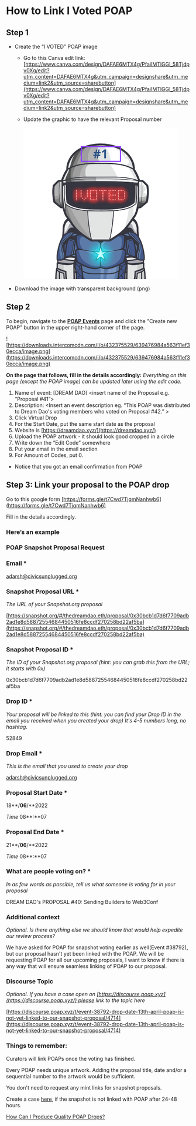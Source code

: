 # How to Link I Voted POAP

## **Step 1**

- Create the “I VOTED” POAP image
    - Go to this Canva edit link: [https://www.canva.com/design/DAFAE6MTX4g/PfaiIMTlGGl_58Tjdpv0Xg/edit?utm_content=DAFAE6MTX4g&utm_campaign=designshare&utm_medium=link2&utm_source=sharebutton](https://www.canva.com/design/DAFAE6MTX4g/PfaiIMTlGGl_58Tjdpv0Xg/edit?utm_content=DAFAE6MTX4g&utm_campaign=designshare&utm_medium=link2&utm_source=sharebutton)
    - Update the graphic to have the relevant Proposal number
        
        ![2022-07-05.png](How%20to%20Link%20I%20Voted%20POAP%20569720dbeb1b45f3a4972264b199db0c/2022-07-05.png)
        
- Download the image with transparent background (png)

## Step 2

To begin, navigate to the **[POAP Events](https://app.poap.xyz/admin/events/)** page and click the "Create new POAP" button in the upper right-hand corner of the page.

![https://downloads.intercomcdn.com/i/o/432375529/639476984a563f11ef30ecca/image.png](https://downloads.intercomcdn.com/i/o/432375529/639476984a563f11ef30ecca/image.png)

**On the page that follows, fill in the details accordingly:**
*Everything on this page (except the POAP image) can be updated later using the edit code.*

1. Name of event: [DREAM DAO] <insert name of the Proposal e.g. “Proposal #41”>
2. Description: <Insert an event description eg. “This POAP was distributed to Dream Dao's voting members who voted on Proposal #42.” >
3. Click Virtual Drop
4. For the Start Date, put the same start date as the proposal
5. Website is [https://dreamdao.xyz/](https://dreamdao.xyz/)
6. Upload the POAP artwork - it should look good cropped in a circle
7. Write down the “Edit Code” somewhere
8. Put your email in the email section
9. For Amount of Codes, put 0.
- Notice that you got an email confirmation from POAP

## **Step 3: Link your proposal to the POAP drop**

Go to this google form [https://forms.gle/t7Cwd7TjqmNanhwb6](https://forms.gle/t7Cwd7TjqmNanhwb6)

Fill in the details accordingly.

### **Here’s an example**

### POAP Snapshot Proposal Request

### Email *

[adarsh@civicsunplugged.org](mailto:adarsh@civicsunplugged.org)

### Snapshot Proposal URL *

*The URL of your Snapshot.org proposal*

[https://snapshot.org/#/thedreamdao.eth/proposal/0x30bcb1d7d6f7709adb2ad1e8d58872554684450516fe8ccdf270258bd22af5ba](https://snapshot.org/#/thedreamdao.eth/proposal/0x30bcb1d7d6f7709adb2ad1e8d58872554684450516fe8ccdf270258bd22af5ba)

### Snapshot Proposal ID *

*The ID of your Snapshot.org proposal (hint: you can grab this from the URL; it starts with 0x)*

0x30bcb1d7d6f7709adb2ad1e8d58872554684450516fe8ccdf270258bd22af5ba

### Drop ID *

*Your proposal will be linked to this (hint: you can find your Drop ID in the email you received when you created your drop) It's 4-5 numbers long, no hashtag.*

52849

### Drop Email *

*This is the email that you used to create your drop*

[adarsh@civicsunplugged.org](mailto:adarsh@civicsunplugged.org)

### Proposal Start Date *

18**/**06**/**2022

*Time* 08**:**07

### Proposal End Date *

21**/**06**/**2022

*Time* 08**:**07

### What are people voting on? *

*In as few words as possible, tell us what someone is voting for in your proposal*

DREAM DAO's PROPOSAL #40: Sending Builders to Web3Conf

### Additional context

*Optional. Is there anything else we should know that would help expedite our review process?*

We have asked for POAP for snapshot voting earlier as well(Event #38792), but our proposal hasn't yet been linked with the POAP. We will be requesting POAP for all our upcoming proposals, I want to know if there is any way that will ensure seamless linking of POAP to our proposal.

### Discourse Topic

*Optional. If you have a case open on [https://discourse.poap.xyz](https://discourse.poap.xyz/) please link to the topic here*

[https://discourse.poap.xyz/t/event-38792-drop-date-13th-april-poap-is-not-yet-linked-to-our-snapshot-proposal/4714](https://discourse.poap.xyz/t/event-38792-drop-date-13th-april-poap-is-not-yet-linked-to-our-snapshot-proposal/4714)

### Things to remember:

Curators will link POAPs once the voting has finished.

Every POAP needs unique artwork. Adding the proposal title, date and/or a sequential number to the artwork would be sufficient.

You don't need to request any mint links for snapshot proposals.

Create a case [here](https://discourse.poap.xyz/), if the snapshot is not linked with POAP after 24-48 hours.

[How Can I Produce Quality POAP Drops?](https://help.poap.xyz/en/articles/5839280-how-can-i-produce-quality-poap-drops)